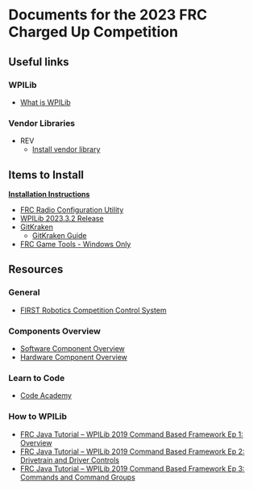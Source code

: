 # Documents for the 2023 FRC Charged Up Competition

## Useful links
### WPILib
- [What is WPILib](https://docs.wpilib.org/en/stable/docs/software/what-is-wpilib.html)


### Vendor Libraries 
- REV 
  - [Install vendor library](https://docs.revrobotics.com/sparkmax/software-resources/spark-max-api-information#online-installation)

## Items to Install
**[Installation Instructions](https://docs.wpilib.org/en/stable/docs/zero-to-robot/step-2/index.html)**

- [FRC Radio Configuration Utility](https://firstfrc.blob.core.windows.net/frc2023/Radio/FRC_Radio_Configuration_23_0_2.zip)
- [WPILib 2023.3.2 Release](https://github.com/wpilibsuite/allwpilib/releases/tag/v2023.3.2)
- [GitKraken](https://www.gitkraken.com)
  - [GitKraken Guide](https://help.gitkraken.com/gitkraken-client/guide/)
- [FRC Game Tools - Windows Only](https://www.ni.com/en-us/support/downloads/drivers/download.frc-game-tools.html#473762)


## Resources

### General
- [FIRST Robotics Competition Control System](https://docs.wpilib.org/en/stable/index.html)
### Components Overview
- [Software Component Overview](https://docs.wpilib.org/en/stable/docs/controls-overviews/control-system-software.html)
- [Hardware Component Overview](https://docs.wpilib.org/en/stable/docs/controls-overviews/control-system-hardware.html) 

### Learn to Code
- [Code Academy](https://www.codecademy.com/learn/learn-java)

### How to WPILib
- [FRC Java Tutorial – WPILib 2019 Command Based Framework Ep 1: Overview](https://www.youtube.com/watch?v=64hPDvphcfA)
- [FRC Java Tutorial – WPILib 2019 Command Based Framework Ep 2: Drivetrain and Driver Controls](https://www.youtube.com/watch?v=A43CDiXtEdY)
- [FRC Java Tutorial – WPILib 2019 Command Based Framework Ep 3: Commands and Command Groups](https://www.youtube.com/watch?v=0Mrc9GxUFhA)

